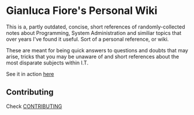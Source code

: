 # Gianluca Fiore's Personal Wiki

This is a, partly outdated, concise, short references of randomly-collected notes about Programming, System Administration and similiar topics that over years I've found it useful. Sort of a personal reference, or wiki.

These are meant for being quick answers to questions and doubts that may arise, tricks that you may be unaware of and short references about the most disparate subjects within I.T.

See it in action [here](https://www.gianlucafiore.it/Personal-Wiki/)

## Contributing

Check [CONTRIBUTING](CONTRIBUTING.md)
